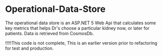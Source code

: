 # Operational-Data-Store
The operational data store is an ASP.NET 5 Web Api that 
calculates some key metrics that helps Dr's
choose a particular kidney now, or later for patients.
Data is retrieved from CosmosDb.


!!!!!This code is not complete, This is an earlier version prior to refactoring
for test and production. 
